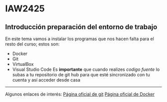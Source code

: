 # IAW2425
## Introducción preparación del entorno de trabajo
En este tema vamos a instalar los programas que nos hacen falta para el resto del curso; estos son:
 - Docker
 - Git
 - VirtualBox
 - Visual Studio Code
 Es **importante** que cuando realizes *codigo fuente* lo subas a tu repositorio de git hub para que esté sincronizado con tu cuenta y así acceder desde casa
 ---
 Algunos enlaces de interés:
 [Página oficial de git](https://github.com/)
 [Página oficial de Docker](https://www.docker.com/)